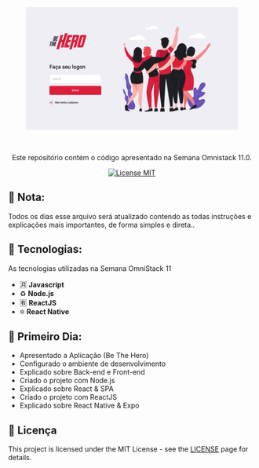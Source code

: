  <p align="center">
    <img width="432" height="250" src="https://github.com/tomwebean/SemanaOmniStack-11/blob/master/img/project.png?raw=true">
  </p>
<br> 

<p align="center">Este repositório contém o código apresentado na Semana Omnistack 11.0.</p> 

<p align="center"> 
  <a href="https://opensource.org/licenses/MIT"> 
    <img src="https://img.shields.io/badge/License-MIT-blue.svg" alt="License MIT"> 
  </a> 
</p>   

## 📝 Nota:
Todos os dias esse arquivo será atualizado contendo as todas instruções e explicações mais importantes, de forma simples e direta..

## :floppy_disk: Tecnologias: 
As tecnologias utilizadas na Semana OmniStack 11

- :u6708: **Javascript**
- :recycle: **Node.js**
- :u6709: **ReactJS**
- :six_pointed_star:	**React Native**

## :open_file_folder: Primeiro Dia:
- Apresentado a Aplicação (Be The Hero)
- Configurado o ambiente de desenvolvimento
- Explicado sobre Back-end e Front-end
- Criado o projeto com Node.js
- Explicado sobre React & SPA
- Criado o projeto com ReactJS
- Explicado sobre React Native & Expo

## :page_with_curl: Licença
This project is licensed under the MIT License - see the [LICENSE](https://opensource.org/licenses/MIT) page for details.
